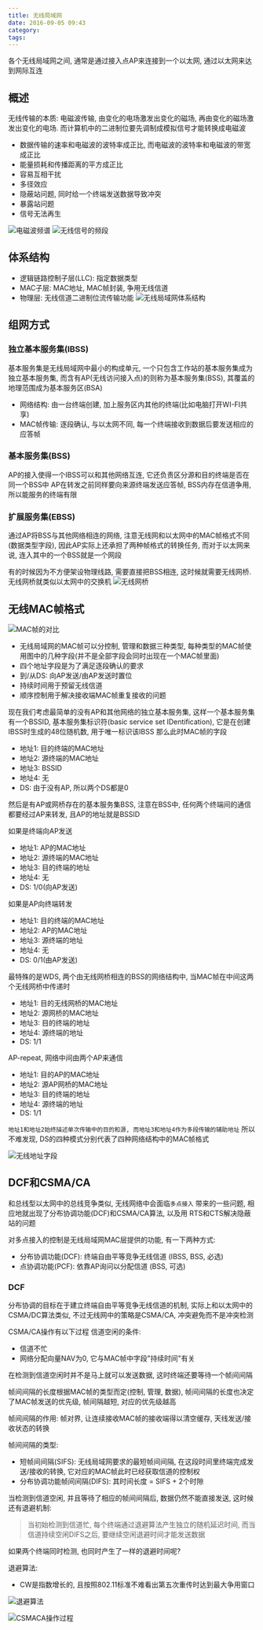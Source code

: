 ```yaml
---
title: 无线局域网
date: 2016-09-05 09:43
category:
tags:
---
```


各个无线局域网之间, 通常是通过接入点AP来连接到一个以太网, 通过以太网来达到网际互连

## 概述
无线传输的本质: 电磁波传输, 由变化的电场激发出变化的磁场, 再由变化的磁场激发出变化的电场. 而计算机中的二进制位要先调制成模拟信号才能转换成电磁波

- 数据传输的速率和电磁波的波特率成正比, 而电磁波的波特率和电磁波的带宽成正比
- 能量损耗和传播距离的平方成正比
- 容易互相干扰
- 多径效应
- 隐蔽站问题, 同时给一个终端发送数据导致冲突
- 暴露站问题
- 信号无法再生

![电磁波频谱](04无线局域网/电磁波频谱.png)
![无线信号的频段](04无线局域网/无线信道的频段.png)

## 体系结构

- 逻辑链路控制子层(LLC): 指定数据类型
- MAC子层: MAC地址, MAC帧封装, 争用无线信道
- 物理层: 无线信道二进制位流传输功能
![无线局域网体系结构](04无线局域网/无线局域网体系结构.png)

## 组网方式

### 独立基本服务集(IBSS)
基本服务集是无线局域网中最小的构成单元, 一个只包含工作站的基本服务集成为独立基本服务集, 而含有AP(无线访问接入点)的则称为基本服务集(BSS), 其覆盖的地理范围成为基本服务区(BSA)

- 网络结构: 由一台终端创建, 加上服务区内其他的终端(比如电脑打开WI-FI共享)
- MAC帧传输: 逐段确认, 与以太网不同, 每一个终端接收到数据后要发送相应的应答帧

### 基本服务集(BSS)
AP的接入使得一个IBSS可以和其他网络互连, 它还负责区分源和目的终端是否在同一个BSS中
AP在转发之前同样要向来源终端发送应答帧, BSS内存在信道争用, 所以能服务的终端有限

### 扩展服务集(EBSS)
通过AP将BSS与其他网络相连的网络, 注意无线网和以太网中的MAC帧格式不同(数据类型字段), 因此AP实际上还承担了两种帧格式的转换任务, 而对于以太网来说, 连入其中的一个BSS就是一个网段

有的时候因为不方便架设物理线路, 需要直接把BSS相连, 这时候就需要无线网桥.
无线网桥就类似以太网中的交换机
![无线网桥](04无线局域网/无线网桥.png)

## 无线MAC帧格式

![MAC帧的对比](04无线局域网/MAC帧的对比.png)

- 无线局域网的MAC帧可以分控制, 管理和数据三种类型, 每种类型的MAC帧使用图中的几种字段(并不是全部字段会同时出现在一个MAC帧里面)
- 四个地址字段是为了满足逐段确认的要求
- 到/从DS: 向AP发送/由AP发送时置位
- 持续时间用于预留无线信道
- 顺序控制用于解决接收端MAC帧重复接收的问题

现在我们考虑最简单的没有AP和其他网络的独立基本服务集, 这样一个基本服务集有一个BSSID, 基本服务集标识符(basic service set IDentification), 它是在创建IBSS时生成的48位随机数, 用于唯一标识该IBSS
那么此时MAC帧的字段

- 地址1: 目的终端的MAC地址
- 地址2: 源终端的MAC地址
- 地址3: BSSID
- 地址4: 无
- DS: 由于没有AP, 所以两个DS都是0

然后是有AP或网桥存在的基本服务集BSS, 注意在BSS中, 任何两个终端间的通信都要经过AP来转发, 且AP的地址就是BSSID

如果是终端向AP发送
- 地址1: AP的MAC地址
- 地址2: 源终端的MAC地址
- 地址3: 目的终端的地址
- 地址4: 无
- DS: 1/0(向AP发送)

如果是AP向终端转发

- 地址1: 目的终端的MAC地址
- 地址2: AP的MAC地址
- 地址3: 源终端的地址
- 地址4: 无
- DS: 0/1(由AP发送)

最特殊的是WDS, 两个由无线网桥相连的BSS的网络结构中, 当MAC帧在中间这两个无线网桥中传递时

- 地址1: 目的无线网桥的MAC地址
- 地址2: 源网桥的MAC地址
- 地址3: 目的终端的地址
- 地址4: 源终端的地址
- DS: 1/1

AP-repeat, 网络中间由两个AP来通信

- 地址1: 目的AP的MAC地址
- 地址2: 源AP网桥的MAC地址
- 地址3: 目的终端的地址
- 地址4: 源终端的地址
- DS: 1/1

`地址1和地址2始终描述单次传输中的目的和源, 而地址3和地址4作为多段传输的辅助地址`
所以不难发现, DS的四种模式分别代表了四种网络结构中的MAC帧格式

![无线地址字段](04无线局域网/无线地址字段.png)

## DCF和CSMA/CA
和总线型以太网中的总线竞争类似, 无线网络中会面临`多点接入` 带来的一些问题, 相应地就出现了分布协调功能(DCF)和CSMA/CA算法, 以及用  RTS和CTS解决隐蔽站的问题

对多点接入的控制是无线局域网MAC层提供的功能, 有一下两种方式:
- 分布协调功能(DCF): 终端自由平等竞争无线信道 (IBSS, BSS, 必选)
- 点协调功能(PCF): 依靠AP询问以分配信道 (BSS, 可选)

### DCF
分布协调的目标在于建立终端自由平等竞争无线信道的机制, 实际上和以太网中的CSMA/DC算法类似, 不过无线网中的策略是CSMA/CA, 冲突避免而不是冲突检测

CSMA/CA操作有以下过程
信道空闲的条件:
- 信道不忙
- 网络分配向量NAV为0, 它与MAC帧中字段"持续时间"有关

在检测到信道空闲时并不是马上就可以发送数据, 这时终端还要等待一个帧间间隔

帧间间隔的长度根据MAC帧的类型而定(控制, 管理, 数据), 帧间间隔的长度也决定了MAC帧发送的优先级, 帧间隔越短, 对应的优先级越高

帧间间隔的作用: 帧对界, 让连续接收MAC帧的接收端得以清空缓存, 天线发送/接收状态的转换

帧间间隔的类型:
- 短帧间间隔(SIFS): 无线局域网要求的最短帧间间隔, 在这段时间里终端完成发送/接收的转换, 它对应的MAC帧此时已经获取信道的控制权
- 分布协调功能帧间间隔(DIFS): 其时间长度 = SIFS + 2个时隙

当检测到信道空闲, 并且等待了相应的帧间间隔后, 数据仍然不能直接发送, 这时候还有退避机制:

> 当初始检测到信道忙, 每个终端通过退避算法产生独立的随机延迟时间, 而当信道持续空闲DIFS之后, 要继续空闲退避时间才能发送数据

如果两个终端同时检测, 也同时产生了一样的退避时间呢?

退避算法:
- CW是指数增长的, 且按照802.11标准不难看出第五次重传时达到最大争用窗口

![退避算法](04无线局域网/退避算法.png)

![CSMACA操作过程](04无线局域网/CSMACA操作过程.png)


